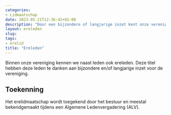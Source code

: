 ```yaml
---
categories:
- Lidmaatschap
date: 2023-05-21T12:36:42+02:00
description: "Door een bijzondere of langjarige inzet kent onze vereniging ook een aantal ereleden. Bekijk wie deze eervolle vermelding hebben verdiend."
layout: ereleden
slug:
tags:
- erelid
title: "Ereleden"
---
```


Binnen onze vereniging kennen we naast leden ook ereleden. Deze titel hebben deze leden te danken aan bijzondere en/of langjarige inzet voor de vereniging.

## Toekenning

Het erelidmaatschap wordt toegekend door het bestuur en meestal bekendgemaakt tijdens een Algemene Ledenvergadering (ALV).
